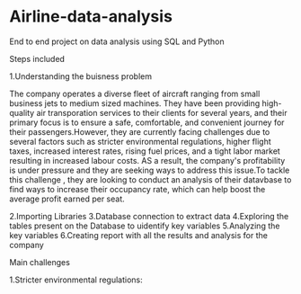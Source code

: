 # Airline-data-analysis
End to end project on data analysis using SQL and Python

Steps included


1.Understanding the buisness problem


The company operates a diverse fleet of aircraft ranging from small business jets to medium sized machines. They have been providing high-quality air transporation services to their clients for several years, and their primary focus is to ensure a safe, comfortable, and convenient journey for their passengers.However, they are currently facing challenges due to several factors such as stricter environmental regulations, higher flight taxes, increased interest rates, rising fuel prices, and a tight labor market resulting in increased labour costs. AS a result, the company's profitability is under pressure and they are seeking ways to address this issue.To tackle this challenge , they are looking to conduct an analysis of their datavbase to find ways to increase their occupancy rate, which can help boost the average profit earned per seat.




2.Importing Libraries
3.Database connection to extract data
4.Exploring the tables present on the Database to uidentify key variables
5.Analyzing the key variables
6.Creating report with all the results and analysis for the company

Main challenges

1.Stricter environmental regulations:

